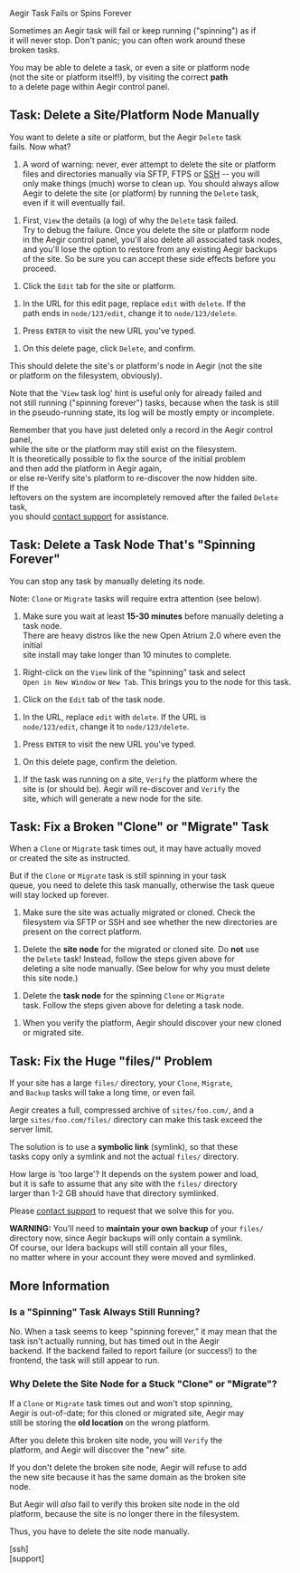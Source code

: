 Aegir Task Fails or Spins Forever

Sometimes an Aegir task will fail or keep running ("spinning") as if\
it will never stop. Don't panic; you can often work around these\
broken tasks.

You may be able to delete a task, or even a site or platform node\
(not the site or platform itself!), by visiting the correct **path**\
to a delete page within Aegir control panel.

Task: Delete a Site/Platform Node Manually
------------------------------------------

You want to delete a site or platform, but the Aegir `Delete` task\
fails. Now what?

1.  A word of warning: never, ever attempt to delete the site or
    platform\
    files and directories manually via SFTP, FTPS or [SSH](ssh) -- you
    will\
    only make things (much) worse to clean up. You should always allow\
    Aegir to delete the site (or platform) by running the `Delete`
    task,\
    even if it will eventually fail.

<!-- -->

1.  First, `View` the details (a log) of why the `Delete` task failed.\
    Try to debug the failure. Once you delete the site or platform node\
    in the Aegir control panel, you'll also delete all associated task
    nodes,\
    and you'll lose the option to restore from any existing Aegir
    backups\
    of the site. So be sure you can accept these side effects before
    you proceed.

<!-- -->

1.  Click the `Edit` tab for the site or platform.

<!-- -->

1.  In the URL for this edit page, replace `edit` with `delete`. If the\
    path ends in `node/123/edit`, change it to `node/123/delete`.

<!-- -->

1.  Press `ENTER` to visit the new URL you've typed.

<!-- -->

1.  On this delete page, click `Delete`, and confirm.

This should delete the site's or platform's node in Aegir (not the site\
or platform on the filesystem, obviously).

Note that the '`View` task log' hint is useful only for already failed
and\
not still running ("spinning forever") tasks, because when the task is
still\
in the pseudo-running state, its log will be mostly empty or incomplete.

Remember that you have just deleted only a record in the Aegir control
panel,\
while the site or the platform may still exist on the filesystem.\
It is theoretically possible to fix the source of the initial problem\
and then add the platform in Aegir again,\
or else re-Verify site's platform to re-discover the now hidden site.\
If the\
leftovers on the system are incompletely removed after the failed
`Delete` task,\
you should [contact support](support) for assistance.

Task: Delete a Task Node That's "Spinning Forever"
--------------------------------------------------

You can stop any task by manually deleting its node.

Note: `Clone` or `Migrate` tasks will require extra attention (see
below).

1.  Make sure you wait at least **15-30 minutes** before manually
    deleting a task node.\
    There are heavy distros like the new Open Atrium 2.0 where even the
    initial\
    site install may take longer than 10 minutes to complete.

<!-- -->

1.  Right-click on the `View` link of the “spinning” task and select\
    `Open in New Window` or `New Tab`. This brings you to the node for
    this task.

<!-- -->

1.  Click on the `Edit` tab of the task node.

<!-- -->

1.  In the URL, replace `edit` with `delete`. If the URL is\
    `node/123/edit`, change it to `node/123/delete`.

<!-- -->

1.  Press `ENTER` to visit the new URL you've typed.

<!-- -->

1.  On this delete page, confirm the deletion.

<!-- -->

1.  If the task was running on a site, `Verify` the platform where the\
    site is (or should be). Aegir will re-discover and `Verify` the\
    site, which will generate a new node for the site.

Task: Fix a Broken "Clone" or "Migrate" Task
--------------------------------------------

When a `Clone` or `Migrate` task times out, it may have actually moved\
or created the site as instructed.

But if the `Clone` or `Migrate` task is still spinning in your task\
queue, you need to delete this task manually, otherwise the task queue\
will stay locked up forever.

1.  Make sure the site was actually migrated or cloned. Check the\
    filesystem via SFTP or SSH and see whether the new directories are\
    present on the correct platform.

<!-- -->

1.  Delete the **site node** for the migrated or cloned site. Do **not**
    use\
    the `Delete` task! Instead, follow the steps given above for\
    deleting a site node manually. (See below for why you must delete\
    this site node.)

<!-- -->

1.  Delete the **task node** for the spinning `Clone` or `Migrate`\
    task. Follow the steps given above for deleting a task node.

<!-- -->

1.  When you verify the platform, Aegir should discover your new cloned\
    or migrated site.

Task: Fix the Huge "files/" Problem
-----------------------------------

If your site has a large `files/` directory, your `Clone`, `Migrate`,\
and `Backup` tasks will take a long time, or even fail.

Aegir creates a full, compressed archive of `sites/foo.com/`, and a\
large `sites/foo.com/files/` directory can make this task exceed the\
server limit.

The solution is to use a **symbolic link** (symlink), so that these\
tasks copy only a symlink and not the actual `files/` directory.

How large is 'too large'? It depends on the system power and load,\
but it is safe to assume that any site with the `files/` directory\
larger than 1-2 GB should have that directory symlinked.

Please [contact support](support) to request that we solve this for you.

**WARNING:** You'll need to **maintain your own backup** of your
`files/`\
directory now, since Aegir backups will only contain a symlink.\
Of course, our Idera backups will still contain all your files,\
no matter where in your account they were moved and symlinked.

More Information
----------------

### Is a "Spinning" Task Always Still Running?

No. When a task seems to keep "spinning forever," it may mean that the\
task isn't actually running, but has timed out in the Aegir\
backend. If the backend failed to report failure (or success!) to the\
frontend, the task will still appear to run.

### Why Delete the Site Node for a Stuck "Clone" or "Migrate"?

If a `Clone` or `Migrate` task times out and won't stop spinning,\
Aegir is out-of-date; for this cloned or migrated site, Aegir may\
still be storing the **old location** on the wrong platform.

After you delete this broken site node, you will `Verify` the\
platform, and Aegir will discover the "new" site.

If you don't delete the broken site node, Aegir will refuse to add\
the new site because it has the same domain as the broken site\
node.

But Aegir will *also* fail to verify this broken site node in the old\
platform, because the site is no longer there in the filesystem.

Thus, you have to delete the site node manually.

\[ssh\]\
\[support\]
